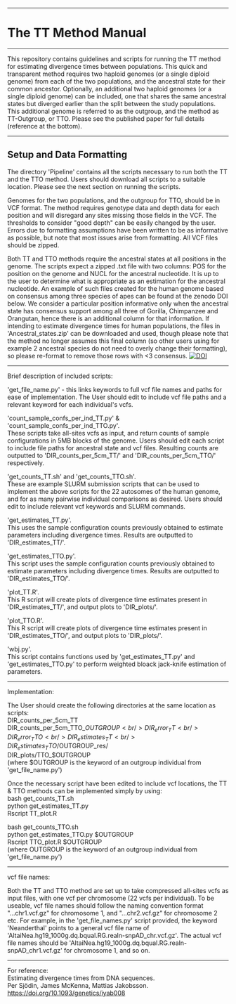 ---------------------------------------------------------
# The TT Method Manual
---------------------------------------------------------

This repository contains guidelines and scripts for running the TT method for estimating divergence times between populations. This quick and transparent method requires two haploid genomes (or a single diploid genome) from each of the two populations, and the ancestral state for their common ancestor. Optionally, an additional two haploid genomes (or a single diploid genome) can be included, one that shares the same ancestral states but diverged earlier than the split between the study populations. This additional genome is referred to as the outgroup, and the method as TT-Outgroup, or TTO. Please see the published paper for full details (reference at the bottom). 

---------------------------------------------------------
## Setup and Data Formatting

The directory 'Pipeline' contains all the scripts necessary to run both the TT and the TTO method. Users should download all scripts to a suitable location. Please see the next section on running the scripts. 

Genomes for the two populations, and the outgroup for TTO, should be in VCF format. The method requires genotype data and depth data for each position and will disregard any sites missing those fields in the VCF. The thresholds to consider "good depth" can be easily changed by the user. Errors due to formatting assumptions have been written to be as informative as possible, but note that most issues arise from formatting. All VCF files should be zipped.

Both TT and TTO methods require the ancestral states at all positions in the genome. The scripts expect a zipped .txt file with two columns: POS for the position on the genome and NUCL for the ancestral nucleotide. It is up to the user to determine what is appropriate as an estimation for the ancestral nucleotide. 
An example of such files created for the human genome based on consensus among three species of apes can be found at the zenodo DOI below. We consider a particular position informative only when the ancestral state has consensus support among all three of Gorilla, Chimpanzee and Orangutan, hence there is an additional column for that information. If intending to estimate divergence times for human populations, the files in 'Ancestral_states.zip' can be downloaded and used, though please note that the method no longer assumes this final column (so other users using for example 2 ancestral species do not need to overly change their formatting), so please re-format to remove those rows with <3 consensus. 
[![DOI](https://zenodo.org/badge/DOI/10.5281/zenodo.4441887.svg)](https://doi.org/10.5281/zenodo.4441887)

---------------------------------------------------------

Brief description of included scripts:

'get_file_name.py' - this links keywords to full vcf file names and paths for ease of implementation. The User should edit to include vcf file paths and a relevant keyword for each individual's vcfs.

'count_sample_confs_per_ind_TT.py' & 'count_sample_confs_per_ind_TTO.py'.<br/>
These scripts take all-sites vcfs as input, and return counts of sample configurations in 5MB blocks of the genome. Users should edit each script to include file paths for ancestral state and vcf files. Resulting counts are outputted to 'DIR_counts_per_5cm_TT/' and 'DIR_counts_per_5cm_TTO/' respectively.

'get_counts_TT.sh' and 'get_counts_TTO.sh'.<br/>
These are example SLURM submission scripts that can be used to implement the above scripts for the 22 autosomes of the human genome, and for as many pairwise individual comparisons as desired. Users should edit to include relevant vcf keywords and SLURM commands.

'get_estimates_TT.py'.<br/>
This uses the sample configuration counts previously obtained to estimate parameters including divergence times. Results are outputted to 'DIR_estimates_TT/'.

'get_estimates_TTO.py'.<br/>
This script uses the sample configuration counts previously obtained to estimate parameters including divergence times. Results are outputted to 'DIR_estimates_TTO/'.

'plot_TT.R'.<br/>
This R script will create plots of divergence time estimates present in 'DIR_estimates_TT/', and output plots to 'DIR_plots/'.

'plot_TTO.R'.<br/>
This R script will create plots of divergence time estimates present in 'DIR_estimates_TTO/', and output plots to 'DIR_plots/'.

'wbj.py'.<br/>
This script contains functions used by 'get_estimates_TT.py' and 'get_estimates_TTO.py' to perform weighted bloack jack-knife estimation of parameters.

---------------------------------------------------------

Implementation:

The User should create the following directories at the same location as scripts:<br/>
DIR_counts_per_5cm_TT<br/>
DIR_counts_per_5cm_TTO_$OUTGROUP<br/>
DIR_error_TT<br/>
DIR_error_TTO<br/>
DIR_estimates_TT<br/>
DIR_estimates_TTO/$OUTGROUP_res/<br/> 
DIR_plots/TTO_$OUTGROUP<br/>
(where $OUTGROUP is the keyword of an outgroup individual from 'get_file_name.py')

Once the necessary script have been edited to include vcf locations, the TT & TTO methods can be implemented simply by using:<br/>
bash get_counts_TT.sh<br/>
python get_estimates_TT.py<br/>
Rscript TT_plot.R

bash get_counts_TTO.sh<br/>
python get_estimates_TTO.py $OUTGROUP<br/> 
Rscript TTO_plot.R $OUTGROUP<br/> 
(where OUTGROUP is the keyword of an outgroup individual from 'get_file_name.py')


---------------------------------------------------------

vcf file names:

Both the TT and TTO method are set up to take compressed all-sites vcfs as input files, with one vcf per chromosome (22 vcfs per individual). To be useable, vcf file names should follow the naming convention format "...chr1.vcf.gz" for chromosome 1, and "...chr2.vcf.gz" for chromosome 2 etc. For example, in the 'get_file_names.py' script provided, the keyword 'Neanderthal' points to a general vcf file name of 'AltaiNea.hg19_1000g.dq.bqual.RG.realn-snpAD_chr.vcf.gz'. The actual vcf file names should be 'AltaiNea.hg19_1000g.dq.bqual.RG.realn-snpAD_chr1.vcf.gz' for chromosome 1, and so on.

---------------------------------------------------------

For reference:<br/>
Estimating divergence times from DNA sequences.<br/>
Per Sjödin, James McKenna, Mattias Jakobsson.<br/>
https://doi.org/10.1093/genetics/iyab008








